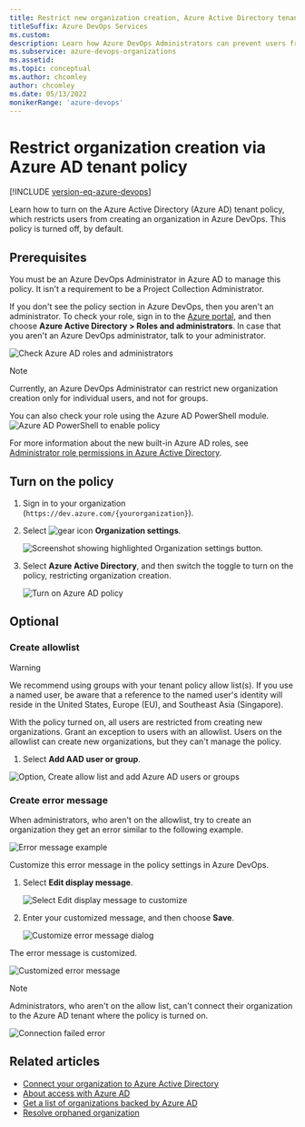 ```yaml
---
title: Restrict new organization creation, Azure Active Directory tenant policy
titleSuffix: Azure DevOps Services
ms.custom: 
description: Learn how Azure DevOps Administrators can prevent users from creating new organizations via the Azure Active Directory tenant policy.
ms.subservice: azure-devops-organizations
ms.assetid: 
ms.topic: conceptual
ms.author: chcomley
author: chcomley
ms.date: 05/13/2022
monikerRange: 'azure-devops'
---
```


# Restrict organization creation via Azure AD tenant policy

[!INCLUDE [version-eq-azure-devops](../../includes/version-eq-azure-devops.md)]

Learn how to turn on the Azure Active Directory (Azure AD) tenant policy, which restricts users from creating an organization in Azure DevOps. This policy is turned off, by default.

## Prerequisites

You must be an Azure DevOps Administrator in Azure AD to manage this policy. It isn't a requirement to be a Project Collection Administrator.

If you don't see the policy section in Azure DevOps, then you aren't an administrator. To check your role, sign in to the [Azure portal](https://ms.portal.azure.com/#home), and then choose **Azure Active Directory > Roles and administrators**. In case that you aren't an Azure DevOps administrator, talk to your administrator.

![Check Azure AD roles and administrators](media/azure-ad-tenant-policy/azure-ad-roles-and-administrators.png)

> [!NOTE]
> Currently, an Azure DevOps Administrator can restrict new organization creation only for individual users, and not for groups. 

You can also check your role using the Azure AD PowerShell module.
![Azure AD PowerShell to enable policy](media/azure-ad-tenant-policy/azure-ad-powershell.png)

For more information about the new built-in Azure AD roles, see [Administrator role permissions in Azure Active Directory](/azure/active-directory/users-groups-roles/directory-assign-admin-roles).

## Turn on the policy

1. Sign in to your organization (```https://dev.azure.com/{yourorganization}```).

2. Select ![gear icon](../../media/icons/gear-icon.png) **Organization settings**.

    ![Screenshot showing highlighted Organization settings button.](../../media/settings/open-admin-settings-vert.png)
3. Select **Azure Active Directory**, and then switch the toggle to turn on the policy, restricting organization creation.

   ![Turn on Azure AD policy](media/azure-ad-tenant-policy/azure-ad-turn-policy-on.png)

## Optional

### Create allowlist

> [!WARNING]
> We recommend using groups with your tenant policy allow list(s). If you use a named user, be aware that a reference to the named user's identity will reside in the United States, Europe (EU), and Southeast Asia (Singapore).

With the policy turned on, all users are restricted from creating new organizations. Grant an exception to users with an allowlist. Users on the allowlist can create new organizations, but they can't manage the policy.

1. Select **Add AAD user or group**.

![Option, Create allow list and add Azure AD users or groups](media/azure-ad-tenant-policy/add-azure-ad-user-group.png)

### Create error message

When administrators, who aren't on the allowlist, try to create an organization they get an error similar to the following example. 
 
![Error message example](media/azure-ad-tenant-policy/error-message.png)

Customize this error message in the policy settings in Azure DevOps.

1. Select **Edit display message**.

   ![Select Edit display message to customize](media/azure-ad-tenant-policy/edit-display-message.png)
2. Enter your customized message, and then choose **Save**.

   ![Customize error message dialog](media/azure-ad-tenant-policy/display-error-message-dialog.png)

The error message is customized.

![Customized error message](media/azure-ad-tenant-policy/error-message-example-ui.png)

> [!NOTE]
> Administrators, who aren't on the allow list, can't connect their organization to the Azure AD tenant where the policy is turned on.
>
> ![Connection failed error](media/azure-ad-tenant-policy/connection-failed-notification.png)

## Related articles

* [Connect your organization to Azure Active Directory](connect-organization-to-azure-ad.md)
* [About access with Azure AD](access-with-azure-ad.md)
* [Get a list of organizations backed by Azure AD](get-list-of-organizations-connected-to-azure-active-directory.md)
* [Resolve orphaned organization](resolve-orphaned-organization.md)

